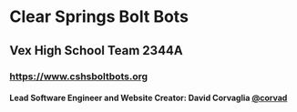 # Clear Springs Bolt Bots
## Vex High School Team 2344A
### https://www.cshsboltbots.org
#### Lead Software Engineer and Website Creator: David Corvaglia [@corvad](https://github.com/corvad)
